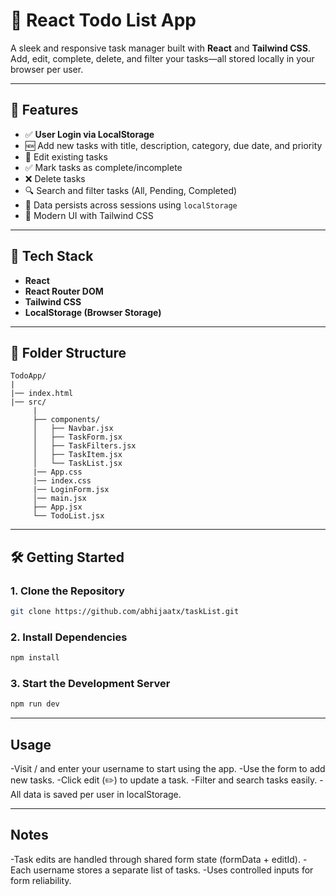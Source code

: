 # 📝 React Todo List App

A sleek and responsive task manager built with **React** and **Tailwind CSS**. Add, edit, complete, delete, and filter your tasks—all stored locally in your browser per user.

---

## 🚀 Features

- ✅ **User Login via LocalStorage**
- 🆕 Add new tasks with title, description, category, due date, and priority
- 📝 Edit existing tasks
- ✅ Mark tasks as complete/incomplete
- ❌ Delete tasks
- 🔍 Search and filter tasks (All, Pending, Completed)
- 💾 Data persists across sessions using `localStorage`
- 🌈 Modern UI with Tailwind CSS

---

## 🔧 Tech Stack

- **React**
- **React Router DOM**
- **Tailwind CSS**
- **LocalStorage (Browser Storage)**

---

## 📁 Folder Structure

```
TodoApp/
|
|── index.html
|── src/
     |
     ├── components/
     │   ├── Navbar.jsx
     │   ├── TaskForm.jsx
     │   ├── TaskFilters.jsx
     │   ├── TaskItem.jsx
     │   └── TaskList.jsx
     |── App.css
     |── index.css
     |── LoginForm.jsx
     │── main.jsx  
     ├── App.jsx
     └── TodoList.jsx
```

---


## 🛠️ Getting Started

### 1. Clone the Repository

```bash
git clone https://github.com/abhijaatx/taskList.git
```

### 2. Install Dependencies
```bash
npm install
```

### 3. Start the Development Server
```bash
npm run dev
```

---

## Usage

-Visit / and enter your username to start using the app.
-Use the form to add new tasks.
-Click edit (✏️) to update a task.
-Filter and search tasks easily.
-All data is saved per user in localStorage.


---


## Notes

-Task edits are handled through shared form state (formData + editId).
-Each username stores a separate list of tasks.
-Uses controlled inputs for form reliability.





